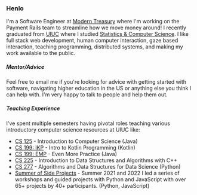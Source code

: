 ### Henlo

I'm a Software Engineer at [Modern Treasury](https://www.moderntreasury.com/) where I'm working on the Payment Rails team to streamline how we move money around! I recently graduated from [UIUC](https://cs.illinois.edu/) where I studied [Statistics & Computer Science](https://cs.illinois.edu/academics/undergraduate/degree-program-options/bs-statistics-computer-science). I like full stack web development, human computer interaction, gaze based interaction, teaching programming, distributed systems, and making my work available to the public. 

##### Mentor/Advice

Feel free to email me if you're looking for advice with getting started with software, navigating higher education in the US or anything else you think I can help with. I'm very happy to talk to people and help them out.

##### Teaching Experience

I've spent multiple semesters having pivotal roles teaching various introductory computer science resources at UIUC like:
* [CS 125](https://cs125.cs.illinois.edu/) -  Introduction to Computer Science (Java)
* [CS 199: IKP](https://kotlin.cs.illinois.edu/) - Intro to Kotlin Programming (Kotlin)
* [CS 199: EMP](https://cs199emp.netlify.app/) - Even More Practice (Java)
* [CS 225](https://courses.engr.illinois.edu/cs225/sp2022/) -  Introduction to Data Structures and Algorithms with C++ 
* [CS 277](https://courses.grainger.illinois.edu/cs277/fa2021/) -  Algorithms and Data Structures for Data Science (Python)
* [Summer of Side Projects](https://sosp22.com) - Summer 2021 and 2022 I led a series of workshops and guided projects with Python and JavaScript with over 65+ projects by 40+ participants. (Python, JavaScript)
